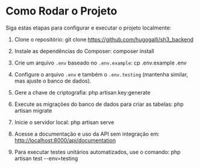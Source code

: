 # Como Rodar o Projeto

Siga estas etapas para configurar e executar o projeto localmente:


1. Clone o repositório: 
git clone https://github.com/hugogalli/sh3_backend


2. Instale as dependências do Composer: 
composer install


3. Crie um arquivo `.env` baseado no `.env.example`: 
cp .env.example .env


4. Configure o arquivo `.env` e também o `.env.testing` (mantenha similar, mas ajuste o banco de dados). 


5. Gere a chave de criptografia: 
php artisan key:generate


6. Execute as migrações do banco de dados para criar as tabelas: 
php artisan migrate


7. Inicie o servidor local: 
php artisan serve


8. Acesse a documentação e uso da API sem integração em: [http://localhost:8000/api/documentation](http://localhost:8000/api/documentation)


9. Para executar testes unitários automatizados, use o comando:
php artisan test --env=testing

